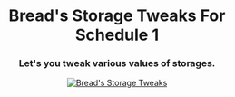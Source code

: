 <h1 align="center">Bread's Storage Tweaks For Schedule 1</h1>
<h3 align="center">Let's you tweak various values of storages.</h3>

<p align="center">
  <a href="https://www.nexusmods.com/schedule1/mods/209"><img src="https://img.shields.io/badge/Bread's Storage Tweaks-232634?style=for-the-badge&logo=nexus-mods&logoColor=232634&color=D98F40" alt="Bread's Storage Tweaks"></a>
</p>

